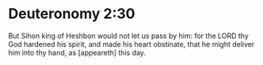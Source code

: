 # Deuteronomy 2:30

But Sihon king of Heshbon would not let us pass by him: for the LORD thy God hardened his spirit, and made his heart obstinate, that he might deliver him into thy hand, as [appeareth] this day.